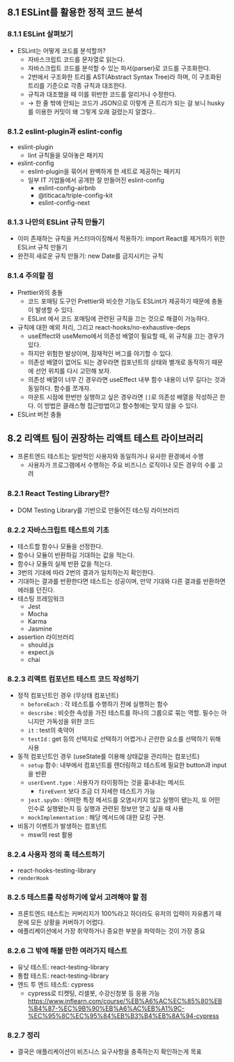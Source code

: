 ## 8.1 ESLint를 활용한 정적 코드 분석

### 8.1.1 ESLint 살펴보기

- ESLint는 어떻게 코드를 분석할까?
    - 자바스크립트 코드를 문자열로 읽는다.
    - 자바스크립트 코드를 분석할 수 있는 파서(parser)로 코드를 구조화한다.
    - 2번에서 구조화한 트리를 AST(Abstract Syntax Tree)라 하며, 이 구조화된 트리를 기준으로 각종 규칙과 대조한다.
    - 규칙과 대조했을 때 이를 위반한 코드를 알리거나 수정한다.
    - → 한 줄 밖에 안되는 코드가 JSON으로 이렇게 큰 트리가 되는 걸 보니 husky를 이용한 커밋이 왜 그렇게 오래 걸렸는지 알겠다..

### 8.1.2 eslint-plugin과 eslint-config

- eslint-plugin
    - lint 규칙들을 모아놓은 패키지
- eslint-config
    - eslint-plugin을 묶어서 완벽하게 한 세트로 제공하는 패키지
    - 일부 IT 기업들에서 공개한 잘 만들어진 eslint-config
        - eslint-config-airbnb
        - @titicaca/triple-config-kit
        - eslint-config-next

### 8.1.3 나만의 ESLint 규칙 만들기

- 이미 존재하는 규칙을 커스터마이징해서 적용하기: import React를 제거하기 위한 ESLint 규칙 만들기
- 완전히 새로운 규칙 만들기: new Date를 금지시키는 규칙

### 8.1.4 주의할 점

- Prettier와의 충돌
    - 코드 포매팅 도구인 Prettier와 비슷한 기능도 ESLint가 제공하기 때문에 충돌이 발생할 수 있다.
    - ESLint 에서 코드 포매팅에 관련된 규칙을 끄는 것으로 해결이 가능하다.
- 규칙에 대한 예외 처리, 그리고 react-hooks/no-exhaustive-deps
    - useEffect와 useMemo에서 의존성 배열이 필요할 때, 위 규칙을 끄는 경우가 있다.
    - 하지만 위험한 발상이며, 잠재적인 버그를 야기할 수 있다.
    - 의존성 배열이 없어도 되는 경우라면 컴포넌트의 상태와 별개로 동작하기 때문에 선언 위치를 다시 고민해 보자.
    - 의존성 배열이 너무 긴 경우라면 useEffect 내부 함수 내용이 너무 길다는 것과 동일하다. 함수를 쪼개자.
    - 마운트 시점에 한번만 실행하고 싶은 경우라면 `[]`로 의존성 배열을 작성하곤 한다. 이 방법은 클래스형 접근방법이고 함수형에는 맞지 않을 수 있다.
- ESLint 버전 충돌

## 8.2 리액트 팀이 권장하는 리액트 테스트 라이브러리

- 프론트엔드 테스트는 일반적인 사용자와 동일하거나 유사한 환경에서 수행
    - 사용자가 프로그램에서 수행하는 주요 비즈니스 로직이나 모든 경우의 수를 고려

### 8.2.1 React Testing Library란?

- DOM Testing Library를 기반으로 만들어진 테스팅 라이브러리

### 8.2.2 자바스크립트 테스트의 기초

- 테스트할 함수나 모듈을 선정한다.
- 함수나 모듈이 반환하길 기대하는 값을 적는다.
- 함수나 모듈의 실제 반환 값을 적는다.
- 3번의 기대에 따라 2번의 결과가 일치하는지 확인한다.
- 기대하는 결과를 반환한다면 테스트는 성공이며, 만약 기대와 다른 결과를 반환하면 에러를 던진다.
- 테스팅 프레임워크
    - Jest
    - Mocha
    - Karma
    - Jasmine
- assertion 라이브러리
    - should.js
    - expect.js
    - chai

### 8.2.3 리액트 컴포넌트 테스트 코드 작성하기

- 정적 컴포넌트인 경우 (무상태 컴포넌트)
    - `beforeEach` : 각 테스트를 수행하기 전에 실행하는 함수
    - `describe` : 비슷한 속성을 가진 테스트를 하나의 그룹으로 묶는 역할. 필수는 아니지만 가독성을 위한 코드
    - `it` : test의 축약어
    - `testId` : get 등의 선택자로 선택하기 어렵거나 곤란한 요소를 선택하기 위해 사용
- 동적 컴포넌트인 경우 (useState를 이용해 상태값을 관리하는 컴포넌트)
    - `setup` 함수: 내부에서 컴포넌트를 렌더링하고 테스트에 필요한 button과 input을 반환
    - `userEvent.type` : 사용자가 타이핑하는 것을 흉내내는 메서드
        - `fireEvent` 보다 조금 더 자세한 테스트가 가능
    - `jest.spyOn` : 어떠한 특정 메서드를 오염시키지 않고 실행이 됐는지, 또 어떤 인수로 실행됐는지 등 실행과 관련된 정보만 얻고 싶을 때 사용
    - `mockImplementation` : 해당 메서드에 대한 모킹 구현.
- 비동기 이벤트가 발생하는 컴포넌트
    - msw의 rest 활용

### 8.2.4 사용자 정의 훅 테스트하기

- react-hooks-testing-library
- `renderHook`

### 8.2.5 테스트를 작성하기에 앞서 고려해야 할 점

- 프론트엔드 테스트는 커버리지가 100%라고 하더라도 유저의 입력이 자유롭기 때문에 모든 상황을 커버하기 어렵다.
- 애플리케이션에서 가장 취약하거나 중요한 부분을 파악하는 것이 가장 중요

### 8.2.6 그 밖에 해볼 만한 여러가지 테스트

- 유닛 테스트: react-testing-library
- 통합 테스트: react-testing-library
- 엔드 투 엔드 테스트: cypress
    - cypress로 티켓팅, 리셀봇, 수강신청봇 등 응용 가능 https://www.inflearn.com/course/%EB%A6%AC%EC%85%80%EB%B4%87-%EC%9B%90%EB%A6%AC%EB%A1%9C-%EC%95%8C%EC%95%84%EB%B3%B4%EB%8A%94-cypress


### 8.2.7 정리

- 결국은 애플리케이션이 비즈니스 요구사항을 충족하는지 확인하는게 목표